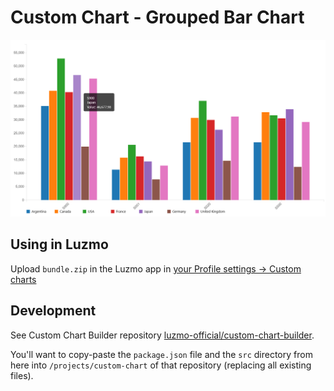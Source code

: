 # Custom Chart - Grouped Bar Chart

![Screenshot of the Grouped Bar Chart](./screenshot.png)


## Using in Luzmo

Upload `bundle.zip` in the Luzmo app in [your Profile settings -> Custom charts](https://app.luzmo.com/settings/custom-charts)

## Development

See Custom Chart Builder repository [luzmo-official/custom-chart-builder](https://github.com/luzmo-official/custom-chart-builder). 

You'll want to copy-paste the `package.json` file and the `src` directory from here into `/projects/custom-chart` of that repository (replacing all existing files).